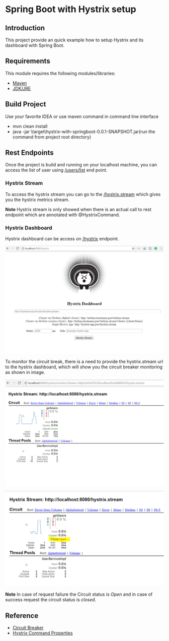 # Spring Boot with Hystrix setup

## Introduction

This project provide an quick example how to setup Hystrix and its dashboard with Spring Boot.

## Requirements

This module requires the following modules/libraries:

* [Maven](https://maven.apache.org/download.cgi)
* [JDK/JRE](http://www.oracle.com/technetwork/java/javase/downloads/index.html)

## Build Project
Use your favorite IDEA or use maven command in command line interface
* mvn clean install
* java -jar \target\hystrix-with-springboot-0.0.1-SNAPSHOT.jar(run the command from project root directory)


## Rest Endpoints

Once the project is build and running on your localhost machine, you can access the list of user using [/users/list](http://localhost:8080/users/list) end point.

### Hystrix Stream
To access the hystrix stream you can go to the [/hystrix.stream](http://localhost:8080/hystrix.stream) which gives you the hystrix metrics stream.

**Note**
Hystrix stream is only showed when there is an actual call to rest endpoint which are annotated with @HystrixCommand.

### Hystrix Dashboard

Hystrix dashboard can be access on [/hystrix](http://localhost:8080/hystrix) endpoint.

![Hystrix Dashboard](image/Hystrix_Dashboard.PNG) 

To monitor the circuit break, there is a need to provide the hystrix.stream url to the hystrix dashboard, 
which will show you the circuit breaker monitoring as shown in image.


![Hystrix Dashboard Monitoring](image/Hystrix_Dashboard_Monitoring.PNG)


![Hystrix Dashboard](image/Circuit_Open_When_Request_Fail.PNG)

**Note** In case of request failure the Circuit status is *Open* and in case of success request the circuit status is *closed*.
 

## Reference

* [Circuit Breaker](https://spring.io/guides/gs/circuit-breaker/)
* [Hystrix Command Properties](https://github.com/Netflix/Hystrix/wiki/Configuration)